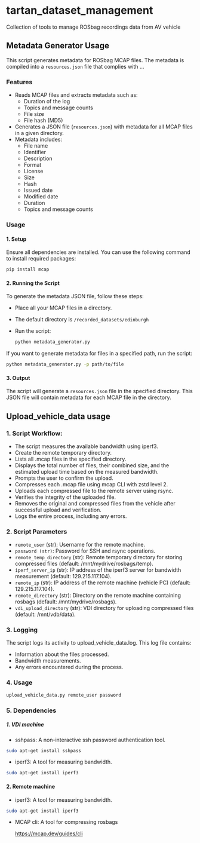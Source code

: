 # tartan_dataset_management
Collection of tools to manage ROSbag recordings data from AV vehicle

## Metadata Generator Usage

This script generates metadata for ROSbag MCAP files. The metadata is compiled into a `resources.json` file that complies with ...

### Features
- Reads MCAP files and extracts metadata such as:
  - Duration of the log
  - Topics and message counts
  - File size
  - File hash (MD5)
- Generates a JSON file (`resources.json`) with metadata for all MCAP files in a given directory.
- Metadata includes:
  - File name
  - Identifier
  - Description
  - Format
  - License
  - Size
  - Hash
  - Issued date
  - Modified date
  - Duration
  - Topics and message counts

### Usage

#### 1. Setup

Ensure all dependencies are installed. You can use the following command to install required packages:

```bash
pip install mcap
```

#### 2. Running the Script

To generate the metadata JSON file, follow these steps:

- Place all your MCAP files in a directory.
- The default directory is `/recorded_datasets/edinburgh`
- Run the script:

  ```bash
  python metadata_generator.py
  ```

If you want to generate metadata for files in a specified path, run the script:

```bash
python metadata_generator.py -p path/to/file
```

#### 3. Output

The script will generate a `resources.json` file in the specified directory. This JSON file will contain metadata for each MCAP file in the directory.

## Upload_vehicle_data usage


### 1. Script Workflow:

- The script measures the available bandwidth using iperf3.
- Create the remote temporary directory.
- Lists all .mcap files in the specified directory.
- Displays the total number of files, their combined size, and the estimated upload time based on the measured bandwidth.
- Prompts the user to confirm the upload.
- Compresses each .mcap file using mcap CLI with zstd level 2.
- Uploads each compressed file to the remote server using rsync.
- Verifies the integrity of the uploaded file.
- Removes the original and compressed files from the vehicle after successful upload and verification.
- Logs the entire process, including any errors.

### 2. Script Parameters
- `remote_user` (str): Username for the remote machine.
- `password (str)`: Password for SSH and rsync operations.
- `remote_temp_directory` (str): Remote temporary directory for storing compressed files (default: /mnt/mydrive/rosbags/temp).
- `iperf_server_ip` (str): IP address of the iperf3 server for bandwidth measurement (default: 129.215.117.104).
- `remote_ip` (str): IP address of the remote machine (vehicle PC) (default: 129.215.117.104).
- `remote_directory` (str): Directory on the remote machine containing rosbags (default: /mnt/mydrive/rosbags).
- `vdi_upload_directory` (str): VDI directory for uploading compressed files (default: /mnt/vdb/data).

### 3. Logging
The script logs its activity to upload_vehicle_data.log. This log file contains:

  - Information about the files processed.
  - Bandwidth measurements.
  - Any errors encountered during the process.

### 4. Usage
  ```bash
  upload_vehicle_data.py remote_user password
  ```

### 5. Dependencies


  ##### 1. VDI machine
- sshpass: A non-interactive ssh password authentication tool.
```bash
sudo apt-get install sshpass
```
- iperf3: A tool for measuring bandwidth.
```bash
sudo apt-get install iperf3
```
#### 2. Remote machine
- iperf3: A tool for measuring bandwidth.
```bash
sudo apt-get install iperf3
```
- MCAP cli: A tool for compressing rosbags

  https://mcap.dev/guides/cli

